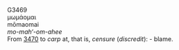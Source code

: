 G3469  
μωμάομαι  
mōmaomai  
*mo-mah‘-om-ahee*  
From [3470](g3470) to *carp* at, that is, *censure* (*discredit*): -
blame.  
